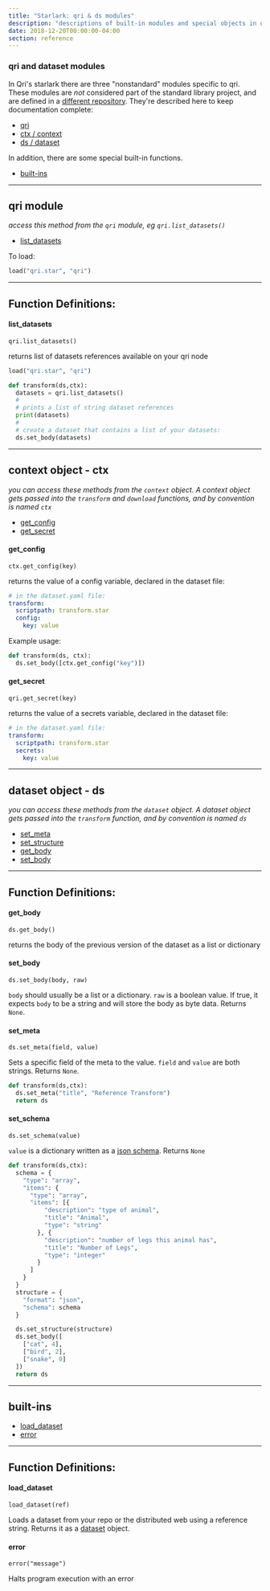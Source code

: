 ```yaml
---
title: "Starlark: qri & ds modules"
description: "descriptions of built-in modules and special objects in qri starlark"
date: 2018-12-20T00:00:00-04:00
section: reference
---
```


### qri and dataset modules
In Qri's starlark there are three "nonstandard" modules specific to qri. These modules are _not_ considered part of the standard library project, and are defined in a [different repository](https://github.com/qri-io/qri/tree/master/startf). They're described here to keep documentation complete:

* [qri](#qri_module)
* [ctx / context](#context_object)
* [ds / dataset](#dataset_object)

In addition, there are some special built-in functions.

* [built-ins](#builtins)

** **

<a id="qri_module"></a>

## qri module

_access this method from the `qri` module, eg `qri.list_datasets()`_

  * [list_datasets](#list_datasets)

To load:

<!--
docrun:
  test:
-->
```python
load("qri.star", "qri")
```

** **

## Function Definitions:

<a id="list_datasets"></a>
#### list_datasets
`qri.list_datasets()`

  returns list of datasets references available on your qri node

<!--
docrun:
  test:
    call: transform(ds, ctx)
    actual: ds.get_body()
    expect: ["test/ds_1@QmExample/ipfs/QmExample", "test/ds_2@QmSample/ipfs/QmSample"]
-->
```python
load("qri.star", "qri")

def transform(ds,ctx):
  datasets = qri.list_datasets()
  #
  # prints a list of string dataset references
  print(datasets) 
  #
  # create a dataset that contains a list of your datasets:
  ds.set_body(datasets)
```

** **

<a id="dataset_object"></a>
## context object - ctx
  _you can access these methods from the `context` object. A context object gets passed into the `transform` and `download` functions, and by convention is named `ctx`_

* [get_config](#get_config)
* [get_secret](#get_secret)  

<a id="get_config"></a>
#### get_config 
`ctx.get_config(key)`

  returns the value of a config variable, declared in the dataset file:

<!--
docrun:
  filltype: dataset.Dataset
-->
```yaml
# in the dataset.yaml file:
transform:
  scriptpath: transform.star
  config:
    key: value
```

Example usage:

<!--
docrun:
  test:
    call: transform(ds, ctx)
    actual: ds.get_body()
    expect: value
# TODO(dlong): Currently failing. Need to save the above dataset.yaml, then pass it to this script.
-->
```python
def transform(ds, ctx):
  ds.set_body([ctx.get_config("key")])
```

<a id="get_secret"></a>
#### get_secret 
`qri.get_secret(key)`

  returns the value of a secrets variable, declared in the dataset file:

<!--
docrun:
  filltype: dataset.Dataset
-->
```yaml
# in the dataset.yaml file:
transform:
  scriptpath: transform.star
  secrets:
    key: value
```

** **

<a id="dataset_object"></a>
## dataset object - ds
  _you can access these methods from the `dataset` object. A dataset object gets passed into the `transform` function, and by convention is named `ds`_

* [set_meta](#set_meta)
* [set_structure](#set_structure)
* [get_body](#get_body)
* [set_body](#set_body)  

** **

## Function Definitions:

<a id="get_body"></a>
#### get_body 
`ds.get_body()`

  returns the body of the previous version of the dataset as a list or dictionary

<a id="set_body"></a>
#### set_body 
`ds.set_body(body, raw)`

`body` should usually be a list or a dictionary. `raw` is a boolean value. If true, it expects `body` to be a string and will store the body as byte data. Returns `None`.

<a id="set_meta"></a>
#### set_meta 
`ds.set_meta(field, value)`

  Sets a specific field of the meta to the value. `field` and `value` are both strings. Returns `None`.

<!--
docrun:
  test:
    call: transform(ds, ctx)
    actual: ds.get_meta()
    expect: {"qri": "md:0", "title": "Reference Transform"}
-->
```python
def transform(ds,ctx):
  ds.set_meta("title", "Reference Transform")
  return ds
```

<a id="set_schema"></a>
#### set_schema 
`ds.set_schema(value)`

`value` is a dictionary written as a [json schema](https://json-schema.org/). Returns `None`

<!--
docrun:
  test:
    call: transform(ds, ctx)
    actual: ds.get_body()
    expect: [["cat", 4.0], ["bird", 2.0], ["snake", 0.0]]
-->
```python
def transform(ds,ctx):
  schema = {
    "type": "array",
    "items": {
      "type": "array",
      "items": [{
          "description": "type of animal",
          "title": "Animal",
          "type": "string"
        }, {
          "description": "number of legs this animal has",
          "title": "Number of Legs",
          "type": "integer"
        }
      ]
    }
  }
  structure = {
    "format": "json",
    "schema": schema
  }

  ds.set_structure(structure)
  ds.set_body([
    ["cat", 4],
    ["bird", 2],
    ["snake", 0]
  ])
  return ds
```

** **

<a id="dataset_object"></a>
## built-ins


* [load_dataset](#load_dataset_function)
* [error](#error_function)

** **

## Function Definitions:

<a id="load_dataset_function"></a>
#### load_dataset
`load_dataset(ref)`

  Loads a dataset from your repo or the distributed web using a reference string. Returns it as a [dataset](#dataset_object) object.

<a id="error_function"></a>
#### error
`error("message")`

  Halts program execution with an error

